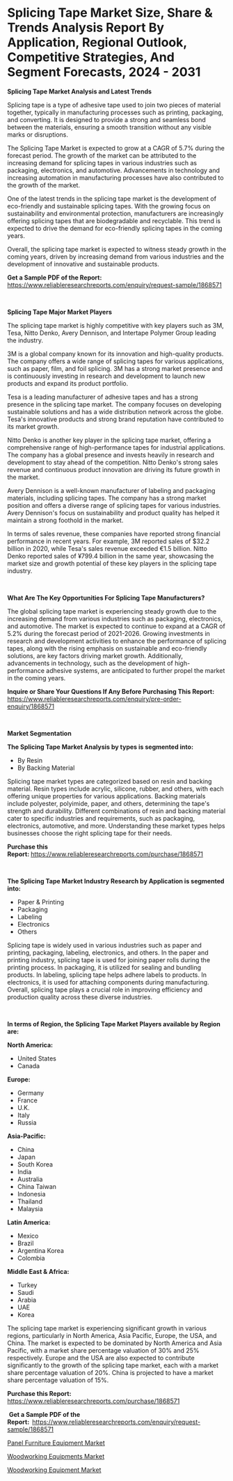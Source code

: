 <p><h1>Splicing Tape Market Size, Share & Trends Analysis Report By Application, Regional Outlook, Competitive Strategies, And Segment Forecasts, 2024 - 2031</h1></p><p><strong>Splicing Tape Market Analysis and Latest Trends</strong></p>
<p><p>Splicing tape is a type of adhesive tape used to join two pieces of material together, typically in manufacturing processes such as printing, packaging, and converting. It is designed to provide a strong and seamless bond between the materials, ensuring a smooth transition without any visible marks or disruptions.</p><p>The Splicing Tape Market is expected to grow at a CAGR of 5.7% during the forecast period. The growth of the market can be attributed to the increasing demand for splicing tapes in various industries such as packaging, electronics, and automotive. Advancements in technology and increasing automation in manufacturing processes have also contributed to the growth of the market.</p><p>One of the latest trends in the splicing tape market is the development of eco-friendly and sustainable splicing tapes. With the growing focus on sustainability and environmental protection, manufacturers are increasingly offering splicing tapes that are biodegradable and recyclable. This trend is expected to drive the demand for eco-friendly splicing tapes in the coming years.</p><p>Overall, the splicing tape market is expected to witness steady growth in the coming years, driven by increasing demand from various industries and the development of innovative and sustainable products.</p></p>
<p><strong>Get a Sample PDF of the Report:&nbsp;</strong> <a href="https://www.reliableresearchreports.com/enquiry/request-sample/1868571">https://www.reliableresearchreports.com/enquiry/request-sample/1868571</a></p>
<p>&nbsp;</p>
<p><strong>Splicing Tape Major Market Players</strong></p>
<p><p>The splicing tape market is highly competitive with key players such as 3M, Tesa, Nitto Denko, Avery Dennison, and Intertape Polymer Group leading the industry. </p><p>3M is a global company known for its innovation and high-quality products. The company offers a wide range of splicing tapes for various applications, such as paper, film, and foil splicing. 3M has a strong market presence and is continuously investing in research and development to launch new products and expand its product portfolio.</p><p>Tesa is a leading manufacturer of adhesive tapes and has a strong presence in the splicing tape market. The company focuses on developing sustainable solutions and has a wide distribution network across the globe. Tesa's innovative products and strong brand reputation have contributed to its market growth.</p><p>Nitto Denko is another key player in the splicing tape market, offering a comprehensive range of high-performance tapes for industrial applications. The company has a global presence and invests heavily in research and development to stay ahead of the competition. Nitto Denko's strong sales revenue and continuous product innovation are driving its future growth in the market.</p><p>Avery Dennison is a well-known manufacturer of labeling and packaging materials, including splicing tapes. The company has a strong market position and offers a diverse range of splicing tapes for various industries. Avery Dennison's focus on sustainability and product quality has helped it maintain a strong foothold in the market.</p><p>In terms of sales revenue, these companies have reported strong financial performance in recent years. For example, 3M reported sales of $32.2 billion in 2020, while Tesa's sales revenue exceeded €1.5 billion. Nitto Denko reported sales of ¥799.4 billion in the same year, showcasing the market size and growth potential of these key players in the splicing tape industry.</p></p>
<p>&nbsp;</p>
<p><strong>What Are The Key Opportunities For Splicing Tape Manufacturers?</strong></p>
<p><p>The global splicing tape market is experiencing steady growth due to the increasing demand from various industries such as packaging, electronics, and automotive. The market is expected to continue to expand at a CAGR of 5.2% during the forecast period of 2021-2026. Growing investments in research and development activities to enhance the performance of splicing tapes, along with the rising emphasis on sustainable and eco-friendly solutions, are key factors driving market growth. Additionally, advancements in technology, such as the development of high-performance adhesive systems, are anticipated to further propel the market in the coming years.</p></p>
<p><strong>Inquire or Share Your Questions If Any Before Purchasing This Report:</strong> <a href="https://www.reliableresearchreports.com/enquiry/pre-order-enquiry/1868571">https://www.reliableresearchreports.com/enquiry/pre-order-enquiry/1868571</a></p>
<p>&nbsp;</p>
<p><strong>Market Segmentation</strong></p>
<p><strong>The Splicing Tape Market Analysis by types is segmented into:</strong></p>
<p><ul><li>By Resin</li><li>By Backing Material</li></ul></p>
<p><p>Splicing tape market types are categorized based on resin and backing material. Resin types include acrylic, silicone, rubber, and others, with each offering unique properties for various applications. Backing materials include polyester, polyimide, paper, and others, determining the tape's strength and durability. Different combinations of resin and backing material cater to specific industries and requirements, such as packaging, electronics, automotive, and more. Understanding these market types helps businesses choose the right splicing tape for their needs.</p></p>
<p><strong>Purchase this Report:&nbsp;</strong><a href="https://www.reliableresearchreports.com/purchase/1868571">https://www.reliableresearchreports.com/purchase/1868571</a></p>
<p>&nbsp;</p>
<p><strong>The Splicing Tape Market Industry Research by Application is segmented into:</strong></p>
<p><ul><li>Paper & Printing</li><li>Packaging</li><li>Labeling</li><li>Electronics</li><li>Others</li></ul></p>
<p><p>Splicing tape is widely used in various industries such as paper and printing, packaging, labeling, electronics, and others. In the paper and printing industry, splicing tape is used for joining paper rolls during the printing process. In packaging, it is utilized for sealing and bundling products. In labeling, splicing tape helps adhere labels to products. In electronics, it is used for attaching components during manufacturing. Overall, splicing tape plays a crucial role in improving efficiency and production quality across these diverse industries.</p></p>
<p>&nbsp;</p>
<p><strong>In terms of Region, the Splicing Tape Market Players available by Region are:</strong></p>
<p>
    <p> <strong> North America: </strong>
        <ul>
            <li>United States</li>
            <li>Canada</li>
        </ul>
        </p> 
    <p> <strong> Europe: </strong>
        <ul>
            <li>Germany</li>
            <li>France</li>
            <li>U.K.</li>
            <li>Italy</li>
            <li>Russia</li>
        </ul>
        </p> 
    <p> <strong> Asia-Pacific: </strong>
        <ul>
            <li>China</li>
            <li>Japan</li>
            <li>South Korea</li>
            <li>India</li>
            <li>Australia</li>
            <li>China Taiwan</li>
            <li>Indonesia</li>
            <li>Thailand</li>
            <li>Malaysia</li>
        </ul>
        </p> 
    <p> <strong> Latin America: </strong>
        <ul>
            <li>Mexico</li>
            <li>Brazil</li>
            <li>Argentina Korea</li>
            <li>Colombia</li>
        </ul>
        </p> 
    <p> <strong> Middle East & Africa: </strong>
        <ul>
            <li>Turkey</li>
            <li>Saudi</li>
            <li>Arabia</li>
            <li>UAE</li>
            <li>Korea</li>
        </ul>
    </p>
    </p>
<p><p>The splicing tape market is experiencing significant growth in various regions, particularly in North America, Asia Pacific, Europe, the USA, and China. The market is expected to be dominated by North America and Asia Pacific, with a market share percentage valuation of 30% and 25% respectively. Europe and the USA are also expected to contribute significantly to the growth of the splicing tape market, each with a market share percentage valuation of 20%. China is projected to have a market share percentage valuation of 15%.</p></p>
<p><strong>Purchase this Report: </strong><a href="https://www.reliableresearchreports.com/purchase/1868571">https://www.reliableresearchreports.com/purchase/1868571</a></p>
<p>&nbsp;<strong>Get a Sample PDF of the Report:&nbsp;&nbsp;</strong><a href="https://www.reliableresearchreports.com/enquiry/request-sample/1868571">https://www.reliableresearchreports.com/enquiry/request-sample/1868571</a></p>
<p><strong></strong></p>
<p><p><a href="https://view.publitas.com/reportprime-1/panel-furniture-equipment-market-size-2023-2030-global-industrial-analysis-key-geographical-regions-market-share-top-key-players-product-types-and-forecast-research-report/">Panel Furniture Equipment Market</a></p><p><a href="https://view.publitas.com/reportprime-1/woodworking-equipments-market-size-focuses-on-market-dynamics-in-depth-analysis-and-future-projections-of-its-market-forecasted-for-period-from-2023-to-2030/">Woodworking Equipments Market</a></p><p><a href="https://view.publitas.com/reportprime-1/woodworking-equipment-market-provides-detailed-segmentation-of-this-market-based-on-type-application-and-region-and-forecast-for-the-period-from-2023-2030/">Woodworking Equipment Market</a></p></p>